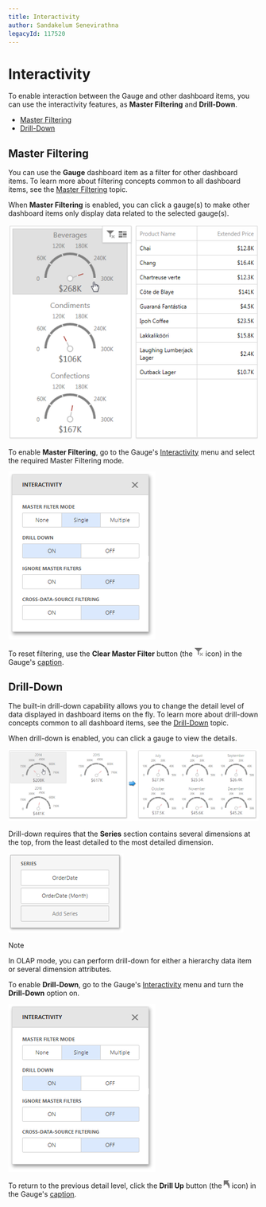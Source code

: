 ```yaml
---
title: Interactivity
author: Sandakelum Senevirathna
legacyId: 117520
---
```

# Interactivity
To enable interaction between the Gauge and other dashboard items, you can use the interactivity features, as **Master Filtering** and **Drill-Down**.
* [Master Filtering](#masterfiltering)
* [Drill-Down](#drilldown)

## <a name="masterfiltering"/>Master Filtering
You can use the **Gauge** dashboard item as a filter for other dashboard items. To learn more about filtering concepts common to all dashboard items, see the [Master Filtering](../../interactivity/master-filtering.md) topic.

When **Master Filtering** is enabled, you can click a gauge(s) to make other dashboard items only display data related to the selected gauge(s).

![Gauges_MasterFiltering_Web](../../../../images/img22508.png)

To enable **Master Filtering**, go to the Gauge's [Interactivity](../../ui-elements/dashboard-item-menu.md) menu and select the required Master Filtering mode.

![wdd-dashboard-items-interactivity-section](../../../../images/img125270.png)

To reset filtering, use the **Clear Master Filter** button (the ![wdd-master-filtering-icon](../../../../images/img125072.png) icon) in the Gauge's [caption](../../dashboard-layout/dashboard-item-caption.md).

## <a name="drilldown"/>Drill-Down
The built-in drill-down capability allows you to change the detail level of data displayed in dashboard items on the fly. To learn more about drill-down concepts common to all dashboard items, see the [Drill-Down](../../interactivity/drill-down.md) topic.

When drill-down is enabled, you can click a gauge to view the details.

![Gauges_DrillDown_Web](../../../../images/img22509.png)

Drill-down requires that the **Series** section contains several dimensions at the top, from the least detailed to the most detailed dimension.

![wdd-gauge-drill-down-arguments-section](../../../../images/img125778.png)

> [!NOTE]
> In OLAP mode, you can perform drill-down for either a hierarchy data item or several dimension attributes.

To enable **Drill-Down**, go to the Gauge's [Interactivity](../../ui-elements/dashboard-item-menu.md) menu and turn the **Drill-Down** option on.

![wdd-dashboard-items-interactivity-section](../../../../images/img125270.png)

To return to the previous detail level, click the **Drill Up** button (the ![wdd-drill-up-icon](../../../../images/img125074.png) icon) in the Gauge's [caption](../../dashboard-layout/dashboard-item-caption.md).